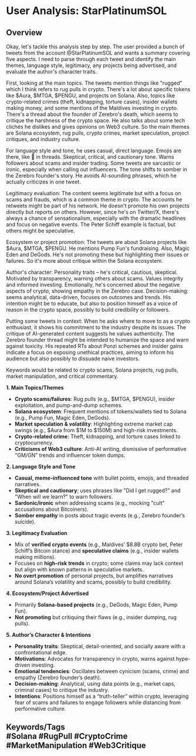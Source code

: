# User Analysis: StarPlatinumSOL

## Overview

<think>
Okay, let's tackle this analysis step by step. The user provided a bunch of tweets from the account @StarPlatinumSOL and wants a summary covering five aspects. I need to parse through each tweet and identify the main themes, language style, legitimacy, any projects being advertised, and evaluate the author's character traits.

First, looking at the main topics. The tweets mention things like "rugged" which I think refers to rug pulls in crypto. There's a lot about specific tokens like $Aura, $MTGA, $PENGU, and projects on Solana. Also, topics like crypto-related crimes (theft, kidnapping, torture cases), insider wallets making money, and some mentions of the Maldives investing in crypto. There's a thread about the founder of Zerebro's death, which seems to critique the harshness of the crypto space. He also talks about some tech clichés he dislikes and gives opinions on Web3 culture. So the main themes are Solana ecosystem, rug pulls, crypto crimes, market speculation, project critiques, and industry culture.

For language style and tone, he uses casual, direct language. Emojis are there, like 🧵 in threads. Skeptical, critical, and cautionary tone. Warns followers about scams and insider trading. Some tweets are sarcastic or ironic, especially when calling out influencers. The tone shifts to somber in the Zerebro founder's story. He avoids AI-sounding phrases, which he actually criticizes in one tweet.

Legitimacy evaluation: The content seems legitimate but with a focus on scams and frauds, which is a common theme in crypto. The accounts he retweets might be part of his network. He doesn't promote his own projects directly but reports on others. However, since he's on Twitter/X, there's always a chance of sensationalism, especially with the dramatic headlines and focus on negative events. The Peter Schiff example is factual, but others might be speculative.

Ecosystem or project promotion: The tweets are about Solana projects like $Aura, $MTGA, $PENGU. He mentions Pump Fun's fundraising. Also, Magic Eden and DeGods. He's not promoting these but highlighting their issues or failures. So it's more about critique within the Solana ecosystem.

Author's character: Personality traits – he's critical, cautious, skeptical. Motivated by transparency, warning others about scams. Values integrity and informed investing. Emotionally, he's concerned about the negative aspects of crypto, showing empathy in the Zerebro case. Decision-making: seems analytical, data-driven, focuses on outcomes and trends. His intention might be to educate, but also to position himself as a voice of reason in the crypto space, possibly to build credibility or followers.

Putting some tweets in context: When he asks where to move to as a crypto enthusiast, it shows his commitment to the industry despite its issues. The critique of AI-generated content suggests he values authenticity. The Zerebro founder thread might be intended to humanize the space and warn against toxicity. His repeated RTs about Ponzi schemes and insider gains indicate a focus on exposing unethical practices, aiming to inform his audience but also possibly to dissuade naive investors.

Keywords would be related to crypto scams, Solana projects, rug pulls, market manipulation, and critical commentary.
</think>

**1. Main Topics/Themes**  
- **Crypto scams/failures**: Rug pulls (e.g., $MTGA, $PENGU), insider exploitation, and pump-and-dump schemes.  
- **Solana ecosystem**: Frequent mentions of tokens/wallets tied to Solana (e.g., Pump Fun, Magic Eden, DeGods).  
- **Market speculation & volatility**: Highlighting extreme market cap swings (e.g., $Aura from $1M to $150M) and high-risk investments.  
- **Crypto-related crime**: Theft, kidnapping, and torture cases linked to cryptocurrency.  
- **Criticisms of Web3 culture**: Anti-AI writing, dismissive of performative "GM/GN" trends and influencer token dumps.  

**2. Language Style and Tone**  
- **Casual, meme-influenced tone** with bullet points, emojis, and threaded narratives.  
- **Skeptical and cautionary**; uses phrases like "Did I get rugged?" and "When will we learn?" to warn followers.  
- **Sardonic/ironic** when addressing scams (e.g., mocking "cult" accusations about Bitcoiners).  
- **Somber empathy** in posts about tragic events (e.g., Zerebro founder’s suicide).  

**3. Legitimacy Evaluation**  
- Mix of **verified crypto events** (e.g., Maldives’ $8.8B crypto bet, Peter Schiff’s Bitcoin stance) and **speculative claims** (e.g., insider wallets making millions).  
- Focuses on **high-risk trends** in crypto; some claims may lack context but align with known patterns in speculative markets.  
- **No overt promotion** of personal projects, but amplifies narratives around Solana’s volatility and scams, possibly to build credibility.  

**4. Ecosystem/Project Advertised**  
- Primarily **Solana-based projects** (e.g., DeGods, Magic Eden, Pump Fun).  
- **Not promoting** but critiquing their flaws (e.g., insider dumping, rug pulls).  

**5. Author’s Character & Intentions**  
- **Personality traits**: Skeptical, detail-oriented, and socially aware with a confrontational edge.  
- **Motivations**: Advocates for transparency in crypto, warns against hype-driven investing.  
- **Emotional tendencies**: Oscillates between cynicism (scams, crime) and empathy (Zerebro founder’s death).  
- **Decision-making**: Analytical, using data points (e.g., market caps, criminal cases) to critique the industry.  
- **Intentions**: Positions himself as a “truth-teller” within crypto, leveraging fear of scams and failures to engage followers while distancing from performative culture.  

**Keywords/Tags**  
#Solana #RugPull #CryptoCrime #MarketManipulation #Web3Critique
---
